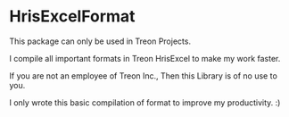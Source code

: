 # HrisExcelFormat

This package can only be used in Treon Projects.<br>

I compile all important formats in Treon HrisExcel to make my work faster.<br>

If you are not an employee of Treon Inc., Then this Library is of no use to you.<br>

I only wrote this basic compilation of format to improve my productivity. :)  <br>
